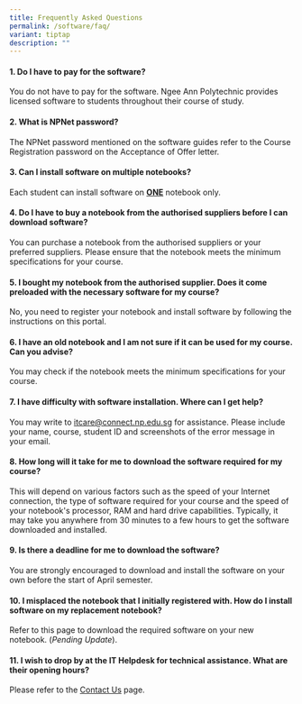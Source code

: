 ```yaml
---
title: Frequently Asked Questions
permalink: /software/faq/
variant: tiptap
description: ""
---
```

<h4>1. Do I have to pay for the software?</h4>
<p>You do not have to pay for the software. Ngee Ann Polytechnic provides
licensed software to students throughout their course of study.</p>
<p></p>
<h4>2. What is NPNet password?</h4>
<p>The NPNet password mentioned on the software guides refer to the Course
Registration password on the Acceptance of Offer letter.</p>
<p></p>
<h4>3. Can I install software on multiple notebooks?</h4>
<p>Each student can install software on <strong><u>ONE</u></strong> notebook
only.</p>
<p></p>
<h4>4. Do I have to buy a notebook from the authorised suppliers before I can download software?</h4>
<p>You can purchase a notebook from the authorised suppliers or your preferred
suppliers. Please ensure that the notebook meets the minimum ​​​specifications
for your course.</p>
<p></p>
<h4>5. I bought my notebook from the authorised supplier. Does it come preloaded with the necessary software for my course?</h4>
<p>No, you need to register your notebook and install software by following
the instructions on this portal.</p>
<p></p>
<h4>6. I have an old notebook and I am not sure if it can be used for my course. Can you advise?</h4>
<p>You may check if the notebook meets the minimum specifications for your
course.</p>
<p></p>
<h4>7. I have difficulty with software installation. Where can I get help?</h4>
<p>You may write to <a href="mailto:itcare@connect.np.edu.sg" rel="noopener noreferrer nofollow" target="_blank">itcare@connect.np.edu.sg</a> for
assistance. Please include your name, course, student ID and screenshots
of the error message in your email.</p>
<p></p>
<h4>8. How long will it take for me to download the software required for my course?</h4>
<p>This will depend on various factors such as the speed of your Internet
connection, the type of software required for your course and the speed
of your notebook's processor, RAM and hard drive capabilities. Typically,
it may take you anywhere from 30 minutes to a few hours to get the software
downloaded and installed.</p>
<p></p>
<h4>9. Is there a deadline for me to download the software?</h4>
<p>You are strongly encouraged to download and install the software on your
own before the start of April semester.</p>
<p></p>
<h4>10. I misplaced the notebook that I initially registered with. How do I install software on my replacement notebook?</h4>
<p>Refer to this page to download the required software on your new notebook.
(<em>Pending Update</em>).</p>
<p></p>
<h4>11. I wish to drop by at the IT Helpdesk for technical assistance. What are their opening hours?</h4>
<p>Please refer to the <a href="/contact-us" rel="noopener noreferrer nofollow" target="_blank">Contact Us</a> page.</p>
<p></p>
